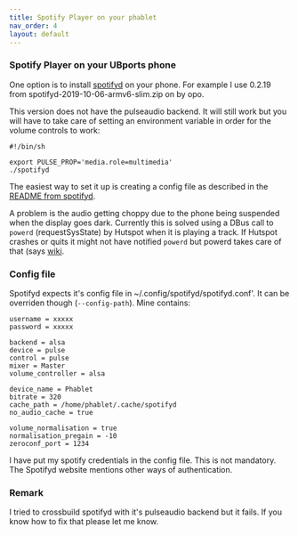 ```yaml
---
title: Spotify Player on your phablet
nav_order: 4
layout: default
---
```

### Spotify Player on your UBports phone
One option is to install [spotifyd](https://github.com/Spotifyd/spotifyd/releases) on your phone. For example I use 0.2.19 from  spotifyd-2019-10-06-armv6-slim.zip on by opo. 

This version does not have the pulseaudio backend. It will still work but you will have to take care of setting an environment variable in order for the volume controls to work:

```
#!/bin/sh

export PULSE_PROP='media.role=multimedia'
./spotifyd
```

The easiest way to set it up is creating a config file as described in the [README from spotifyd](https://github.com/Spotifyd/spotifyd).


A problem is the audio getting choppy due to the phone being suspended when the display goes dark. Currently this is solved using a DBus call to `powerd` (requestSysState) by Hutspot when it is playing a track. If Hutspot crashes or quits it might not have notified `powerd` but powerd takes care of that (says [wiki](https://wiki.ubuntu.com/powerd).

### Config file
Spotifyd expects it's config file in ~/.config/spotifyd/spotifyd.conf'. It can be overriden though (`--config-path`).
Mine contains:

```
username = xxxxx
password = xxxxx

backend = alsa
device = pulse
control = pulse
mixer = Master
volume_controller = alsa

device_name = Phablet
bitrate = 320
cache_path = /home/phablet/.cache/spotifyd
no_audio_cache = true

volume_normalisation = true
normalisation_pregain = -10
zeroconf_port = 1234

```

I have put my spotify credentials in the config file. This is not mandatory. The Spotifyd website mentions other ways of authentication.

### Remark
I tried to crossbuild spotifyd with it's pulseaudio backend but it fails. If you know how to fix that please let me know.

